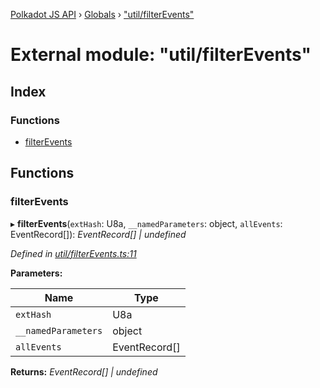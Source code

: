 [Polkadot JS API](../README.md) › [Globals](../globals.md) › ["util/filterEvents"](_util_filterevents_.md)

# External module: "util/filterEvents"

## Index

### Functions

* [filterEvents](_util_filterevents_.md#filterevents)

## Functions

###  filterEvents

▸ **filterEvents**(`extHash`: U8a, `__namedParameters`: object, `allEvents`: EventRecord[]): *EventRecord[] | undefined*

*Defined in [util/filterEvents.ts:11](https://github.com/polkadot-js/api/blob/e197c6f114/packages/api/src/util/filterEvents.ts#L11)*

**Parameters:**

Name | Type |
------ | ------ |
`extHash` | U8a |
`__namedParameters` | object |
`allEvents` | EventRecord[] |

**Returns:** *EventRecord[] | undefined*
